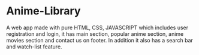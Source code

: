 # Anime-Library
A web app made with pure HTML, CSS, JAVASCRIPT which includes user registration and login, it has main section, popular anime section, anime movies section and contact us on footer. In addition it also has a search bar and watch-list feature.
